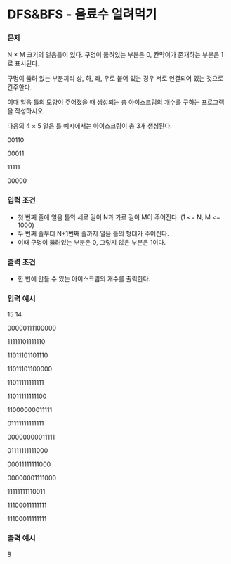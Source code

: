 # DFS&BFS - 음료수 얼려먹기


### 문제
N × M 크기의 얼음틀이 있다. 구멍이 뚫려있는 부분은 0, 칸막이가 존재하는 부분은 1로 표시된다. 

구멍이 뚫려 있는 부분끼리 상, 하, 좌, 우로 붙어 있는 경우 서로 연결되어 있는 것으로 간주한다. 

이때 얼음 틀의 모양이 주어졌을 때 생성되는 총 아이스크림의 개수를 구하는 프로그램을 작성하시오. 

다음의 4 × 5 얼음 틀 예시에서는 아이스크림이 총 3개 생성된다.

00110

00011

11111

00000



### 입력 조건
- 첫 번째 줄에 얼음 틀의 세로 길이 N과 가로 길이 M이 주어진다. (1 <= N, M <= 1000)
- 두 번째 줄부터 N+1번째 줄까지 얼음 틀의 형태가 주어진다.
- 이때 구멍이 뚫려있는 부분은 0, 그렇지 않은 부분은 1이다.


### 출력 조건
- 한 번에 만들 수 있는 아이스크림의 개수를 출력한다.


### 입력 예시
15 14

00000111100000

11111101111110

11011101101110

11011101100000

11011111111111

11011111111100

11000000011111

01111111111111

00000000011111

01111111111000

00011111111000

00000001111000

11111111110011

11100011111111

11100011111111


### 출력 예시
8
